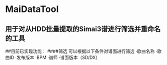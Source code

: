 # MaiDataTool
用于对从HDD批量提取的Simai3谱进行筛选并重命名的工具
-----------------------------------------------------------------
##目前已实现功能：
####筛选
可以根据以下条件对谱面进行筛选
·歌曲名称
·歌曲ID
·发布版本
·BPM
·谱师
·谱面版本（SD/DX）
